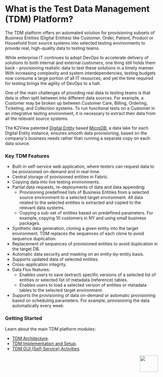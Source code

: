 # What is the Test Data Management (TDM) Platform? 

The TDM platform offers an automated solution for provisioning subsets of Business Entities (Digital Entities) like Customer, Order, Patient, Product or Household from source systems into selected testing environments to provide real, high-quality data to testing teams.

While enterprise IT continues to adopt DevOps to accelerate delivery of solutions to both internal and external customers, one thing still holds them back - provisioning realistic data to test these solutions in a timely manner. With increasing complexity and system interdependencies, testing budgets now consume a large portion of all IT resources, and yet the time required for testing brings the agility of DevOps to a halt.

One of the main challenges of providing real data to testing teams is that data is often split between into different data sources. For example, a Customer may be broken up between Customer Care, Billing, Ordering, Ticketing, and Collection systems. To run functional tests on a Customer in an integrative testing environment, it is necessary to extract their data from all the relevant source systems.

The K2View patented [Digital Entity](/articles/01_fabric_overview/02_fabric_glossary.md#digital-entity) based [MicroDB](/articles/01_fabric_overview/02_fabric_glossary.md#mdb--microdb), a data lake for each Digital Entity instance, ensures smooth data provisioning, based on the company's business needs rather than running a separate copy on each data source.

### Key TDM Features

- Built-in self-service web application, where testers can request data to be provisioned on-demand and in real-time. 
- Central storage of provisioned entities in Fabric.
- Copying data into live testing environments. 
- Partial data requests, re-deployments of data and data appending: 
  - Provisioning predefined lists of Business Entities from a selected source environment to a selected target environment. All data related to the selected entities is extracted and copied to the relevant data systems.
  - Copying a sub-set of entities based on predefined parameters. For example, copying 10 customers in NY and using small business packages.
- Synthetic data generation, cloning a given entity into the target environment. TDM replaces the sequences of each clone to avoid sequence duplication.
- Replacement of sequences of provisioned entities to avoid duplication in the target DB. 
- Automatic data security and masking on an entity-by-entity basis.
- Supports updated data of selected entities.
- Cross-application integrity.
- Data Flux features:
  - Enables users to save (extract) specific versions of a selected list of entities or selected list of metadata (reference) tables.
  - Enables users to load a selected version of entities or metadata tables to the selected target environment.
-  Supports the provisioning of data on-demand or automatic provisioning based on scheduling parameters. For example, provisioning the data automatically every week.



### Getting Started

Learn about the main TDM platform modules:

- [TDM Architecture](/articles/TDM/tdm_overview/01_tdm_overview.md).
- [TDM Implementation and Setup](/articles/TDM/tdm_implementation/02_tdm_implementation_flow.md).
- [TDM GUI (Self-Service) Activities](/articles/TDM/tdm_gui/01_tdm_gui_overview.md).



[<img align="right" width="60" height="54" src="/articles/images/Next.png">](02_tdm_glossary.md)

